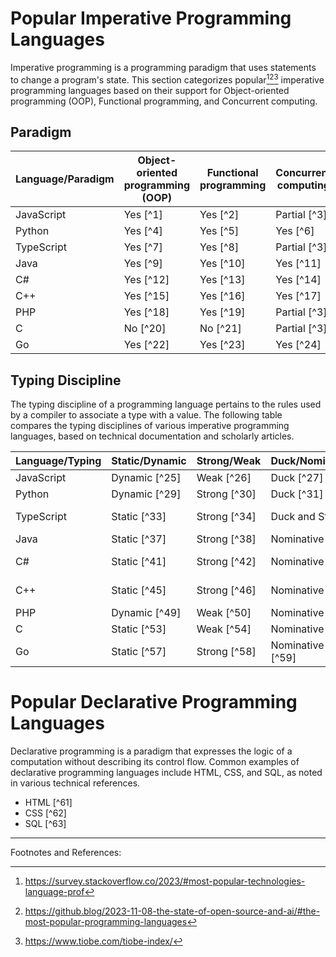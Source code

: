 # Popular Imperative Programming Languages

Imperative programming is a programming paradigm that uses statements to change a program's state. This section categorizes popular[^popular1][^popular2][^popular3] imperative programming languages based on their support for Object-oriented programming (OOP), Functional programming, and Concurrent computing.

## Paradigm

| Language/Paradigm | Object-oriented programming (OOP) | Functional programming | Concurrent computing |
| ----------------- | --------------------------------- | ---------------------- | -------------------- |
| JavaScript        | Yes [^1]                          | Yes [^2]               | Partial [^3]         |
| Python            | Yes [^4]                          | Yes [^5]               | Yes [^6]             |
| TypeScript        | Yes [^7]                          | Yes [^8]               | Partial [^3]         |
| Java              | Yes [^9]                          | Yes [^10]              | Yes [^11]            |
| C#                | Yes [^12]                         | Yes [^13]              | Yes [^14]            |
| C++               | Yes [^15]                         | Yes [^16]              | Yes [^17]            |
| PHP               | Yes [^18]                         | Yes [^19]              | Partial [^3]         |
| C                 | No [^20]                          | No [^21]               | Partial [^3]         |
| Go                | Yes [^22]                         | Yes [^23]              | Yes [^24]            |

## Typing Discipline

The typing discipline of a programming language pertains to the rules used by a compiler to associate a type with a value. The following table compares the typing disciplines of various imperative programming languages, based on technical documentation and scholarly articles.

| Language/Typing | Static/Dynamic | Strong/Weak  | Duck/Nominative/Structural      | Manifest/Inferred           |
| --------------- | -------------- | ------------ | ------------------------------- | --------------------------- |
| JavaScript      | Dynamic [^25]  | Weak [^26]   | Duck [^27]                      | Inferred [^28]              |
| Python          | Dynamic [^29]  | Strong [^30] | Duck [^31]                      | Inferred [^32]              |
| TypeScript      | Static [^33]   | Strong [^34] | Duck and Structural [^35]       | Manifest and Inferred [^36] |
| Java            | Static [^37]   | Strong [^38] | Nominative [^39]                | Manifest [^40]              |
| C#              | Static [^41]   | Strong [^42] | Nominative [^43]                | Partially Inferred [^44]    |
| C++             | Static [^45]   | Strong [^46] | Nominative [^47]                | Partially Inferred [^48]    |
| PHP             | Dynamic [^49]  | Weak [^50]   | Nominative [^51]                | Inferred [^52]              |
| C               | Static [^53]   | Weak [^54]   | Nominative [^55]                | Manifest [^56]              |
| Go              | Static [^57]   | Strong [^58] | Nominative and Structural [^59] | Inferred [^60]              |

# Popular Declarative Programming Languages

Declarative programming is a paradigm that expresses the logic of a computation without describing its control flow. Common examples of declarative programming languages include HTML, CSS, and SQL, as noted in various technical references.

- HTML [^61]
- CSS [^62]
- SQL [^63]

---

Footnotes and References:

[^popular1]: https://survey.stackoverflow.co/2023/#most-popular-technologies-language-prof
[^popular2]: https://github.blog/2023-11-08-the-state-of-open-source-and-ai/#the-most-popular-programming-languages 
[^popular3]: https://www.tiobe.com/tiobe-index/